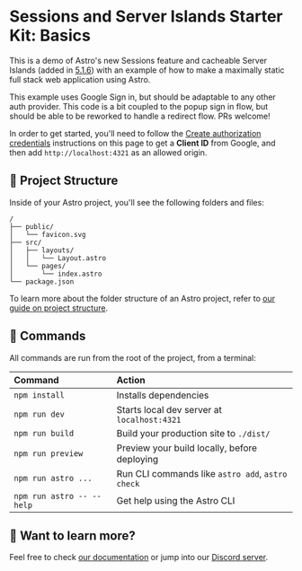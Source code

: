 # Sessions and Server Islands Starter Kit: Basics

This is a demo of Astro's new Sessions feature and cacheable Server Islands
(added in [5.1.6](https://github.com/withastro/astro/pull/12960)) with an
example of how to make a maximally static full stack web application using
Astro.

This example uses Google Sign in, but should be adaptable to any other auth
provider. This code is a bit coupled to the popup sign in flow, but should be
able to be reworked to handle a redirect flow. PRs welcome!

In order to get started, you'll need to follow the [Create authorization
credentials](https://developers.google.com/identity/sign-in/web/sign-in#create_authorization_credentials)
instructions on this page to get a **Client ID** from Google, and then add
`http://localhost:4321` as an allowed origin.


## 🚀 Project Structure

Inside of your Astro project, you'll see the following folders and files:

```text
/
├── public/
│   └── favicon.svg
├── src/
│   ├── layouts/
│   │   └── Layout.astro
│   └── pages/
│       └── index.astro
└── package.json
```

To learn more about the folder structure of an Astro project, refer to [our guide on project structure](https://docs.astro.build/en/basics/project-structure/).

## 🧞 Commands

All commands are run from the root of the project, from a terminal:

| Command                   | Action                                           |
| :------------------------ | :----------------------------------------------- |
| `npm install`             | Installs dependencies                            |
| `npm run dev`             | Starts local dev server at `localhost:4321`      |
| `npm run build`           | Build your production site to `./dist/`          |
| `npm run preview`         | Preview your build locally, before deploying     |
| `npm run astro ...`       | Run CLI commands like `astro add`, `astro check` |
| `npm run astro -- --help` | Get help using the Astro CLI                     |

## 👀 Want to learn more?

Feel free to check [our documentation](https://docs.astro.build) or jump into our [Discord server](https://astro.build/chat).
